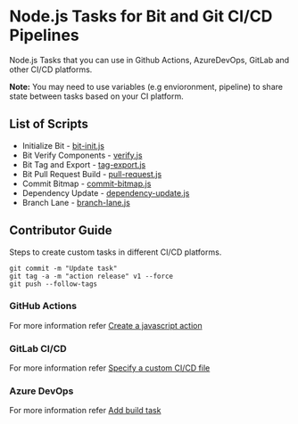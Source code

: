 # Node.js Tasks for Bit and Git CI/CD Pipelines
Node.js Tasks that you can use in Github Actions, AzureDevOps, GitLab and other CI/CD platforms.

**Note:** You may need to use variables (e.g envioronment, pipeline) to share state between tasks based on your CI platform.

## List of Scripts

- Initialize Bit - [bit-init.js](/scripts/bit-init.js)
- Bit Verify Components - [verify.js](/scripts/verify.js)
- Bit Tag and Export - [tag-export.js](/scripts/tag-export.js)
- Bit Pull Request Build - [pull-request.js](/scripts/pull-request.js)
- Commit Bitmap - [commit-bitmap.js](/scripts/commit-bitmap.js)
- Dependency Update - [dependency-update.js](/scripts/dependency-update.js)
- Branch Lane - [branch-lane.js](/scripts/branch-lane.js)

## Contributor Guide

Steps to create custom tasks in different CI/CD platforms.

```
git commit -m "Update task"
git tag -a -m "action release" v1 --force
git push --follow-tags
```

### GitHub Actions

For more information refer [Create a javascript action](https://docs.github.com/en/actions/creating-actions/creating-a-javascript-action)

### GitLab CI/CD

For more information refer [Specify a custom CI/CD file](https://docs.gitlab.com/ee/ci/pipelines/settings.html#specify-a-custom-cicd-configuration-file)

### Azure DevOps

For more information refer [Add build task](https://learn.microsoft.com/en-us/azure/devops/extend/develop/add-build-task?view=azure-devops)
